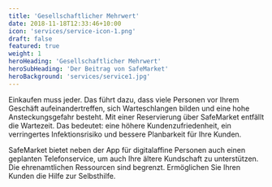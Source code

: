 ```yaml
---
title: 'Gesellschaftlicher Mehrwert'
date: 2018-11-18T12:33:46+10:00
icon: 'services/service-icon-1.png'
draft: false
featured: true
weight: 1
heroHeading: 'Gesellschaftlicher Mehrwert'
heroSubHeading: 'Der Beitrag von SafeMarket'
heroBackground: 'services/service1.jpg'
---
```


Einkaufen muss jeder. Das führt dazu, dass viele Personen vor Ihrem Geschäft aufeinandertreffen, sich Warteschlangen bilden und eine hohe Ansteckungsgefahr besteht.
Mit einer Reservierung über SafeMarket entfällt die Wartezeit.
Das bedeutet: eine höhere Kundenzufriedenheit, ein verringertes Infektionsrisiko und bessere Planbarkeit für Ihre Kunden.

SafeMarket bietet neben der App für digitalaffine Personen auch einen geplanten Telefonservice, um auch Ihre ältere Kundschaft zu unterstützen.
Die ehrenamtlichen Ressourcen sind begrenzt.
Ermöglichen Sie Ihren Kunden die Hilfe zur Selbsthilfe.